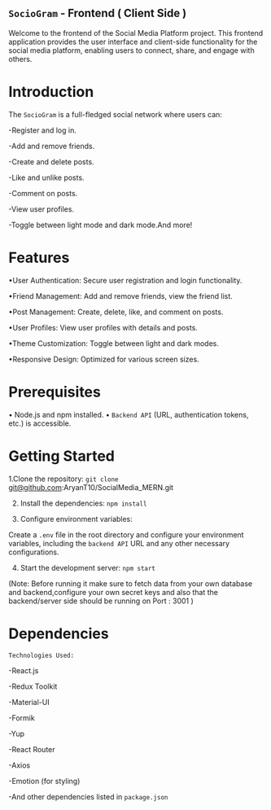 ## `SocioGram` - Frontend ( Client Side )

Welcome to the frontend of the Social Media Platform project. This frontend application provides the user interface and client-side functionality for the social media platform, enabling users to connect, share, and engage with others.

# Introduction

The `SocioGram` is a full-fledged social network where users can:

-Register and log in.

-Add and remove friends.

-Create and delete posts.

-Like and unlike posts.

-Comment on posts.

-View user profiles.

-Toggle between light mode and dark mode.And more!

# Features

•User Authentication: Secure user registration and login functionality.

•Friend Management: Add and remove friends, view the friend list.

•Post Management: Create, delete, like, and comment on posts.

•User Profiles: View user profiles with details and posts.

•Theme Customization: Toggle between light and dark modes.

•Responsive Design: Optimized for various screen sizes.

# Prerequisites

• Node.js and npm installed.
• `Backend API` (URL, authentication tokens, etc.) is accessible.

# Getting Started

1.Clone the repository: `git clone` git@github.com:AryanT10/SocialMedia_MERN.git

2. Install the dependencies: `npm install`

3. Configure environment variables:

Create a `.env` file in the root directory and configure your environment variables, including the `backend API` URL and any other necessary configurations.

4. Start the development server: `npm start`

(Note: Before running it make sure to fetch data from your own database and backend,configure your own secret keys and also that the backend/server side should be running on Port : 3001 )

# Dependencies

`Technologies Used:`

-React.js

-Redux Toolkit

-Material-UI

-Formik

-Yup

-React Router

-Axios

-Emotion (for styling)

-And other dependencies listed in `package.json`
